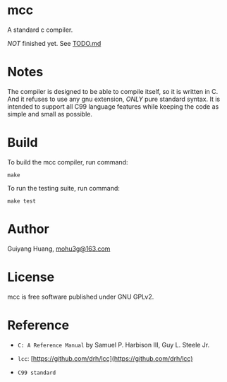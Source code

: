# mcc
A standard c compiler. 

_NOT_ finished yet. See [TODO.md](TODO.md)

# Notes
The compiler is designed to be able to compile itself, so it is written in C. And it refuses to use any gnu extension, _ONLY_ pure standard syntax. It is intended to support all C99 language features while keeping the code as simple and small as possible.

# Build
To build the mcc compiler, run command:

  	make

To run the testing suite, run command:

    make test

# Author
Guiyang Huang, [mohu3g@163.com](mailto:mohu3g@163.com)

# License
mcc is free software published under GNU GPLv2.

# Reference

* `C: A Reference Manual` by Samuel P. Harbison III, Guy L. Steele Jr.

* `lcc`: [https://github.com/drh/lcc](https://github.com/drh/lcc)

* `C99 standard` 
